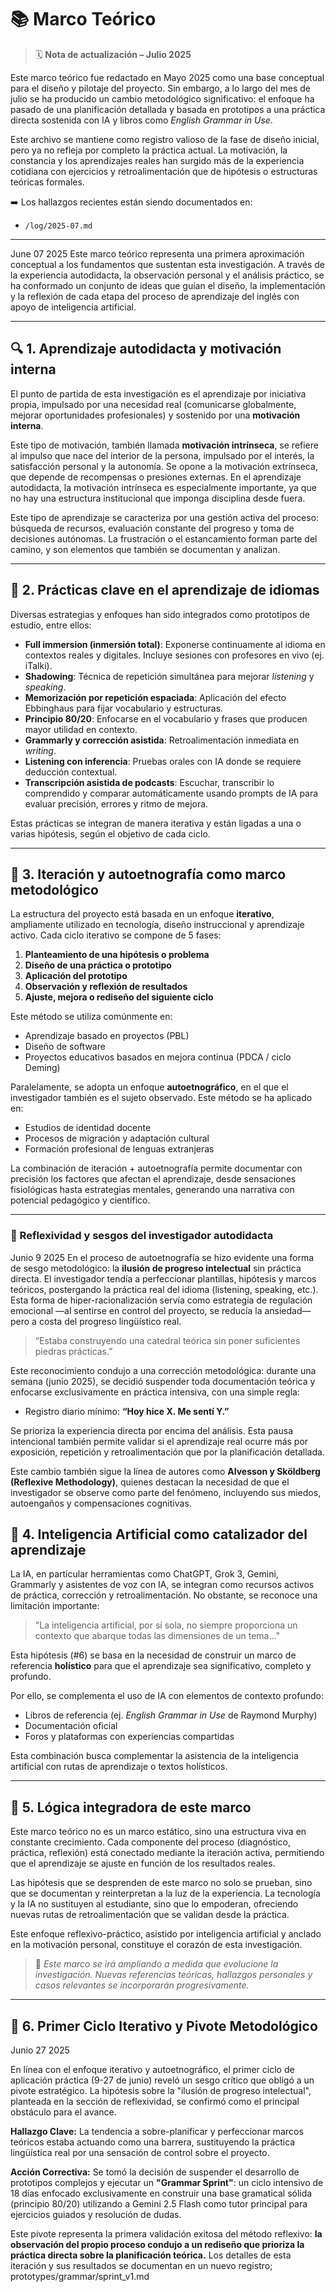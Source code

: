 # 📚 Marco Teórico

> 🗓️ **Nota de actualización – Julio 2025**

Este marco teórico fue redactado en Mayo 2025 como una base conceptual para el diseño y pilotaje del proyecto. Sin embargo, a lo largo del mes de julio se ha producido un cambio metodológico significativo: el enfoque ha pasado de una planificación detallada y basada en prototipos a una práctica directa sostenida con IA y libros como *English Grammar in Use*. 

Este archivo se mantiene como registro valioso de la fase de diseño inicial, pero ya no refleja por completo la práctica actual. La motivación, la constancia y los aprendizajes reales han surgido más de la experiencia cotidiana con ejercicios y retroalimentación que de hipótesis o estructuras teóricas formales.  

➡️ Los hallazgos recientes están siendo documentados en:  
- `/log/2025-07.md`  

---

June 07 2025
Este marco teórico representa una primera aproximación conceptual a los fundamentos que sustentan esta investigación. A través de la experiencia autodidacta, la observación personal y el análisis práctico, se ha conformado un conjunto de ideas que guían el diseño, la implementación y la reflexión de cada etapa del proceso de aprendizaje del inglés con apoyo de inteligencia artificial.

---

## 🔍 1. Aprendizaje autodidacta y motivación interna

El punto de partida de esta investigación es el aprendizaje por iniciativa propia, impulsado por una necesidad real (comunicarse globalmente, mejorar oportunidades profesionales) y sostenido por una **motivación interna**.

Este tipo de motivación, también llamada **motivación intrínseca**, se refiere al impulso que nace del interior de la persona, impulsado por el interés, la satisfacción personal y la autonomía. Se opone a la motivación extrínseca, que depende de recompensas o presiones externas. En el aprendizaje autodidacta, la motivación intrínseca es especialmente importante, ya que no hay una estructura institucional que imponga disciplina desde fuera.

Este tipo de aprendizaje se caracteriza por una gestión activa del proceso: búsqueda de recursos, evaluación constante del progreso y toma de decisiones autónomas. La frustración o el estancamiento forman parte del camino, y son elementos que también se documentan y analizan.

---

## 🔧 2. Prácticas clave en el aprendizaje de idiomas

Diversas estrategias y enfoques han sido integrados como prototipos de estudio, entre ellos:

- **Full immersion (inmersión total)**: Exponerse continuamente al idioma en contextos reales y digitales. Incluye sesiones con profesores en vivo (ej. iTalki).
- **Shadowing**: Técnica de repetición simultánea para mejorar *listening* y *speaking*.
- **Memorización por repetición espaciada**: Aplicación del efecto Ebbinghaus para fijar vocabulario y estructuras.
- **Principio 80/20**: Enfocarse en el vocabulario y frases que producen mayor utilidad en contexto.
- **Grammarly y corrección asistida**: Retroalimentación inmediata en *writing*.
- **Listening con inferencia**: Pruebas orales con IA donde se requiere deducción contextual.
- **Transcripción asistida de podcasts**: Escuchar, transcribir lo comprendido y comparar automáticamente usando prompts de IA para evaluar precisión, errores y ritmo de mejora.

Estas prácticas se integran de manera iterativa y están ligadas a una o varias hipótesis, según el objetivo de cada ciclo.

---

## 🔄 3. Iteración y autoetnografía como marco metodológico

La estructura del proyecto está basada en un enfoque **iterativo**, ampliamente utilizado en tecnología, diseño instruccional y aprendizaje activo. Cada ciclo iterativo se compone de 5 fases:

1. **Planteamiento de una hipótesis o problema**  
2. **Diseño de una práctica o prototipo**  
3. **Aplicación del prototipo**  
4. **Observación y reflexión de resultados**  
5. **Ajuste, mejora o rediseño del siguiente ciclo**

Este método se utiliza comúnmente en:

- Aprendizaje basado en proyectos (PBL)
- Diseño de software
- Proyectos educativos basados en mejora continua (PDCA / ciclo Deming)

Paralelamente, se adopta un enfoque **autoetnográfico**, en el que el investigador también es el sujeto observado. Este método se ha aplicado en:

- Estudios de identidad docente
- Procesos de migración y adaptación cultural
- Formación profesional de lenguas extranjeras

La combinación de iteración + autoetnografía permite documentar con precisión los factores que afectan el aprendizaje, desde sensaciones fisiológicas hasta estrategias mentales, generando una narrativa con potencial pedagógico y científico.

---
### 🧠 Reflexividad y sesgos del investigador autodidacta
Junio 9 2025
En el proceso de autoetnografía se hizo evidente una forma de sesgo metodológico: la **ilusión de progreso intelectual** sin práctica directa. El investigador tendía a perfeccionar plantillas, hipótesis y marcos teóricos, postergando la práctica real del idioma (listening, speaking, etc.). Esta forma de hiper-racionalización servía como estrategia de regulación emocional —al sentirse en control del proyecto, se reducía la ansiedad— pero a costa del progreso lingüístico real.

> “Estaba construyendo una catedral teórica sin poner suficientes piedras prácticas.”

Este reconocimiento condujo a una corrección metodológica: durante una semana (junio 2025), se decidió suspender toda documentación teórica y enfocarse exclusivamente en práctica intensiva, con una simple regla:

- Registro diario mínimo: **“Hoy hice X. Me sentí Y.”**

Se prioriza la experiencia directa por encima del análisis. Esta pausa intencional también permite validar si el aprendizaje real ocurre más por exposición, repetición y retroalimentación que por la planificación detallada.

Este cambio también sigue la línea de autores como **Alvesson y Sköldberg (Reflexive Methodology)**, quienes destacan la necesidad de que el investigador se observe como parte del fenómeno, incluyendo sus miedos, autoengaños y compensaciones cognitivas.



## 🤖 4. Inteligencia Artificial como catalizador del aprendizaje

La IA, en particular herramientas como ChatGPT, Grok 3, Gemini, Grammarly y asistentes de voz con IA, se integran como recursos activos de práctica, corrección y retroalimentación. No obstante, se reconoce una limitación importante:

> "La inteligencia artificial, por sí sola, no siempre proporciona un contexto que abarque todas las dimensiones de un tema..."

Esta hipótesis (#6) se basa en la necesidad de construir un marco de referencia **holístico** para que el aprendizaje sea significativo, completo y profundo.

Por ello, se complementa el uso de IA con elementos de contexto profundo:

- Libros de referencia (ej. *English Grammar in Use* de Raymond Murphy)
- Documentación oficial
- Foros y plataformas con experiencias compartidas

Esta combinación busca complementar la asistencia de la inteligencia artificial con rutas de aprendizaje o textos holísticos.

---

## 🧠 5. Lógica integradora de este marco

Este marco teórico no es un marco estático, sino una estructura viva en constante crecimiento. Cada componente del proceso (diagnóstico, práctica, reflexión) está conectado mediante la iteración activa, permitiendo que el aprendizaje se ajuste en función de los resultados reales.

Las hipótesis que se desprenden de este marco no solo se prueban, sino que se documentan y reinterpretan a la luz de la experiencia. La tecnología y la IA no sustituyen al estudiante, sino que lo empoderan, ofreciendo nuevas rutas de retroalimentación que se validan desde la práctica.

Este enfoque reflexivo-práctico, asistido por inteligencia artificial y anclado en la motivación personal, constituye el corazón de esta investigación.

> 📅 *Este marco se irá ampliando a medida que evolucione la investigación. Nuevas referencias teóricas, hallazgos personales y casos relevantes se incorporarán progresivamente.*

---

## 🔄 6. Primer Ciclo Iterativo y Pivote Metodológico 

Junio 27 2025

En línea con el enfoque iterativo y autoetnográfico, el primer ciclo de aplicación práctica (9-27 de junio) reveló un sesgo crítico que obligó a un pivote estratégico. La hipótesis sobre la "ilusión de progreso intelectual", planteada en la sección de reflexividad, se confirmó como el principal obstáculo para el avance.

**Hallazgo Clave:** La tendencia a sobre-planificar y perfeccionar marcos teóricos estaba actuando como una barrera, sustituyendo la práctica lingüística real por una sensación de control sobre el proyecto.

**Acción Correctiva:** Se tomó la decisión de suspender el desarrollo de prototipos complejos y ejecutar un **"Grammar Sprint"**: un ciclo intensivo de 18 días enfocado exclusivamente en construir una base gramatical sólida (principio 80/20) utilizando a Gemini 2.5 Flash como tutor principal para ejercicios guiados y resolución de dudas.

Este pivote representa la primera validación exitosa del método reflexivo: **la observación del propio proceso condujo a un rediseño que prioriza la práctica directa sobre la planificación teórica.** Los detalles de esta iteración y sus resultados se documentan en un nuevo registro; prototypes/grammar/sprint_v1.md
